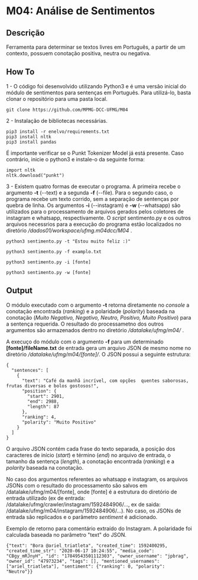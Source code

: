 # M04: Análise de Sentimentos

## Descrição
Ferramenta para determinar se textos livres em Português, a partir de um contexto, possuem conotação positiva, neutra ou negativa.

## How To
1 - O código foi desenvolvido utilizando Python3 e é uma versão inicial do módulo de sentimentos para sentenças em Português. Para utilizá-lo, basta clonar o repositório para uma pasta local.
    
    git clone https://github.com/MPMG-DCC-UFMG/M04

2 - Instalação de bibliotecas necessárias.

    pip3 install -r enelvo/requirements.txt
    pip3 install nltk
    pip3 install pandas
    
É importante verificar se o Punkt Tokenizer Model já está presente. Caso contrário, inicie o python3 e instale-o da seguinte forma:

    import nltk
    nltk.download("punkt")
    
3 - Existem quatro formas de executar o programa. A primeira recebe o argumento __-t__ (--text) e a segunda __-f__ (--file). Para o segundo caso, o programa recebe um texto corrido, sem a separação de sentenças por quebra de linha. Os argumentos __-i__ (--instagram) e __-w__ (--whatsapp) são utilizados para o processamento de arquivos gerados pelos coletores de instagram e whatsapp, respectivamente. O _script_ sentimento.py e os outros arquivos necessrios para a execução do programa estão localizados no diretório _/dados01/workspace/ufmg.m04dcc/M04_ .

    python3 sentimento.py -t "Estou muito feliz :)"
    
    python3 sentimento.py -f examplo.txt
    
    python3 sentimento.py -i [fonte]
    
    python3 sentimento.py -w [fonte]
    
## Output
O módulo executado com o argumento __-t__ retorna diretamente no _console_ a conotação encontrada (_ranking_) e a polaridade (_polarity_) baseada na conotação (_Muito Negativo, Negativo, Neutro, Positivo, Muito Positivo_) para a sentença requerida. O resultado do processametno dos outros argumentos são armazenados dentro no diretório _/datalake/ufmg/m04/_ .

A execuço do módulo com o argumento __-f__ para um determinado __[fonte]/fileName.txt__ de entrada gera um arquivo JSON de mesmo nome no diretório _/datalake/ufmg/m04/[fonte]/_. O JSON possui a seguinte estrutura:

    {
      "sentences": [
        {
          "text": "Café da manhã incrível, com opções  quentes saborosas, frutas diversas e bolos gostosos!",
          "position": {
            "start": 2901,
            "end": 2988,
            "length": 87
          },
          "ranking": 4,
          "polarity": "Muito Positivo"
        }
      ]
    }

O arquivo JSON contém cada frase do texto separada, a posição dos caracteres de início (_start_) e término (_end_) no arquivo de entrada, o tamanho da sentença (_length_), a conotação encontrada (_ranking_) e a _polarity_ baseada na conotação.

No caso dos argumentos referentes ao whatsapp e instagram, os arquivos JSONs com o resultado do processamento são salvos em /datalake/ufmg/m04/[fonte], onde [fonte] é a estrutura do diretório de entrada utilizado (ex de entrada: /datalake/ufmg/crawler/instagram/1592484906/..., ex de saida: /datalake/ufmg/m04/instagram/1592484906/...). No caso, os JSONs de entrada são replicados e o parâmetro _sentiment_ é adicionado. 

Exemplo de retorno para comentário extraído do Instagram. A polaridade foi calculada baseada no parâmetro "text" do JSON.

    {"text": "Bora @ariel_triatleta", "created_time": 1592400295, "created_time_str": "2020-06-17 10:24:55", "media_code": "CBgy_mRJnyH", "id": "17849543501112303", "owner_username": "jpbrag", "owner_id": "47973234", "tags": [], "mentioned_usernames": ["ariel_triatleta"], "sentiment": {"ranking": 0, "polarity": "Neutro"}}
